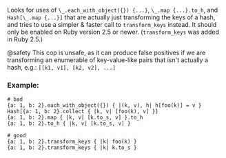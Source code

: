 Looks for uses of `\_.each_with_object({}) {...}`,
`\_.map {...}.to_h`, and `Hash[\_.map {...}]` that are actually just
transforming the keys of a hash, and tries to use a simpler & faster
call to `transform_keys` instead.
It should only be enabled on Ruby version 2.5 or newer.
(`transform_keys` was added in Ruby 2.5.)

@safety
    This cop is unsafe, as it can produce false positives if we are
    transforming an enumerable of key-value-like pairs that isn't actually
    a hash, e.g.: `[[k1, v1], [k2, v2], ...]`

### Example:
    # bad
    {a: 1, b: 2}.each_with_object({}) { |(k, v), h| h[foo(k)] = v }
    Hash[{a: 1, b: 2}.collect { |k, v| [foo(k), v] }]
    {a: 1, b: 2}.map { |k, v| [k.to_s, v] }.to_h
    {a: 1, b: 2}.to_h { |k, v| [k.to_s, v] }

    # good
    {a: 1, b: 2}.transform_keys { |k| foo(k) }
    {a: 1, b: 2}.transform_keys { |k| k.to_s }